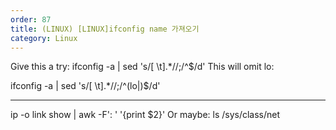 ```yaml
---
order: 87
title: (LINUX) [LINUX]ifconfig name 가져오기
category: Linux
---
```


Give this a try:
ifconfig -a | sed 's/[ \t].*//;/^$/d'
This will omit lo:

ifconfig -a | sed 's/[ \t].*//;/^\(lo\|\)$/d'

--------------------------------------------------------------
ip -o link show | awk -F': ' '{print $2}'
Or maybe:
ls /sys/class/net
